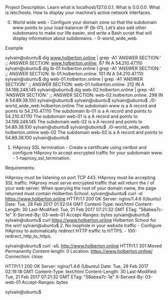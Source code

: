 Project Description.
Learn what is localhost/127.0.0.1. What is 0.0.0.0. What is /etc/hosts. How to display your machine’s active network interfaces.

0. World wide web - Configure your domain zone so that the subdomain www points to your load-balancer IP (lb-01). Let’s also add other subdomains to make our life easier, and write a Bash script that will display information about subdomains. - 0-world_wide_web.

Example

 sylvain@ubuntu$ dig www.holberton.online | grep -A1 'ANSWER SECTION:'
 ;; ANSWER SECTION:
 www.holberton.online.   87  IN  A   54.210.47.110
 sylvain@ubuntu$ dig lb-01.holberton.online | grep -A1 'ANSWER SECTION:'
 ;; ANSWER SECTION:
 lb-01.holberton.online. 101 IN  A   54.210.47.110
 sylvain@ubuntu$ dig web-01.holberton.online | grep -A1 'ANSWER SECTION:'
 ;; ANSWER SECTION:
 web-01.holberton.online. 212    IN  A   34.198.248.145
 sylvain@ubuntu$ dig web-02.holberton.online | grep -A1 'ANSWER SECTION:'
 ;; ANSWER SECTION:
 web-02.holberton.online. 298    IN  A   54.89.38.100
 sylvain@ubuntu$
 sylvain@ubuntu$
 sylvain@ubuntu$ ./0-world_wide_web holberton.online
 The subdomain www is a A record and points to 54.210.47.110
 The subdomain lb-01 is a A record and points to 54.210.47.110
 The subdomain web-01 is a A record and points to 34.198.248.145
 The subdomain web-02 is a A record and points to 54.89.38.100
 sylvain@ubuntu$
 sylvain@ubuntu$ ./0-world_wide_web holberton.online web-02
 The subdomain web-02 is a A record and points to 54.89.38.100
 sylvain@ubuntu$
1. HAproxy SSL termination - Create a certificate using certbot and configure HAproxy to accept encrypted traffic for your subdomain www. - 1-haproxy_ssl_termination.

Requirements:

HAproxy must be listening on port TCP 443.
HAproxy must be accepting SSL traffic.
HAproxy must serve encrypted traffic that will return the / of your web server.
When querying the root of your domain name, the page returned must contain Holberton School.
 sylvain@ubuntu$ curl -sI https://www.holberton.online
 HTTP/1.1 200 OK
 Server: nginx/1.4.6 (Ubuntu)
 Date: Tue, 28 Feb 2017 01:52:04 GMT
 Content-Type: text/html
 Content-Length: 30
 Last-Modified: Tue, 21 Feb 2017 07:21:32 GMT
 ETag: "58abea7c-1e"
 X-Served-By: 03-web-01
 Accept-Ranges: bytes
 sylvain@ubuntu$
 sylvain@ubuntu$ curl https://www.holberton.online
 Holberton School for the win!
 sylvain@ubuntu$
2. No loophole in your website traffic - Configure HAproxy to automatically redirect HTTP traffic to HTTPS. - 100-redirect_http_to_https.

 sylvain@ubuntu$ curl -sIL http://www.holberton.online
 HTTP/1.1 301 Moved Permanently
 Content-length: 0
 Location: https://www.holberton.online/
 Connection: close

 HTTP/1.1 200 OK
 Server: nginx/1.4.6 (Ubuntu)
 Date: Tue, 28 Feb 2017 02:19:18 GMT
 Content-Type: text/html
 Content-Length: 30
 Last-Modified: Tue, 21 Feb 2017 07:21:32 GMT
 ETag: "58abea7c-1e"
 X-Served-By: 03-web-01
 Accept-Ranges: bytes

 sylvain@ubuntu$
